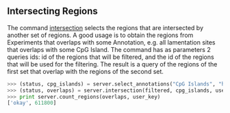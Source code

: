 ## Intersecting Regions

The command [intersection](http://deepblue.mpi-inf.mpg.de/api.html#api-intersection) selects the regions that are intersected by another set of regions. A good usage is to obtain the regions from Experiments that overlaps with some Annotation, e.g. all lamentation sites that overlaps with some CpG Island.
The command has as parameters 2 queries ids: id of the regions that will be filtered, and the id of the regions that will be used for the filtering. The result is a query of the regions of the first set that overlap with the regions of the second set.

```python
>>> (status, cpg_islands) = server.select_annotations("CpG Islands", "hg19", None, None, None, user_key)
>>> (status, overlaps) = server.intersection(filtered, cpg_islands, user_key)
>>> print server.count_regions(overlaps, user_key)
['okay', 611800]
```

